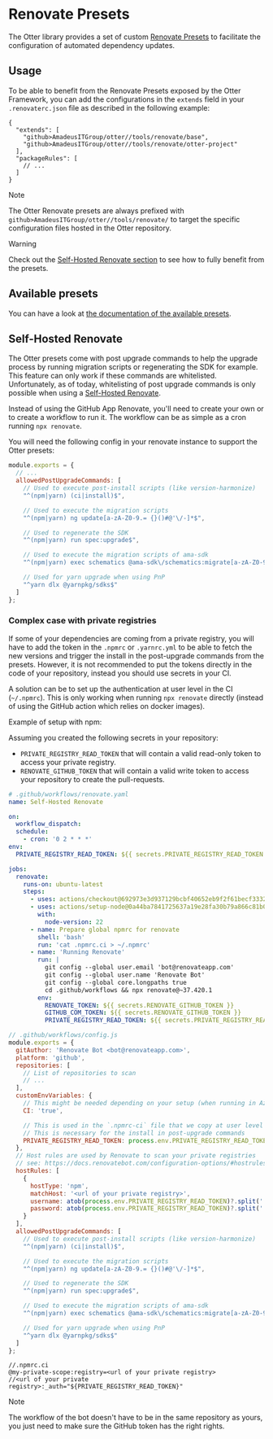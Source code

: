 # Renovate Presets

The Otter library provides a set of custom [Renovate Presets](https://docs.renovatebot.com/config-presets/) to facilitate the configuration of automated dependency updates.

## Usage

To be able to benefit from the Renovate Presets exposed by the Otter Framework, you can add the configurations in the `extends` field in your `.renovaterc.json` file as described in the following example:

```json5
{
  "extends": [
    "github>AmadeusITGroup/otter//tools/renovate/base",
    "github>AmadeusITGroup/otter//tools/renovate/otter-project"
  ],
  "packageRules": [
    // ...
  ]
}
```

> [!NOTE]
> The Otter Renovate presets are always prefixed with `github>AmadeusITGroup/otter//tools/renovate/` to target the specific configuration files hosted in the Otter repository.

> [!WARNING]
> Check out the [Self-Hosted Renovate section](#self-hosted-renovate) to see how to fully benefit from the presets.

## Available presets

You can have a look at [the documentation of the available presets](https://github.com/AmadeusITGroup/otter/tree/main/tools/renovate).

## Self-Hosted Renovate

The Otter presets come with post upgrade commands to help the upgrade process by running migration scripts or regenerating the SDK for example.
This feature can only work if these commands are whitelisted.
Unfortunately, as of today, whitelisting of post upgrade commands is only possible when using a [Self-Hosted Renovate](https://docs.renovatebot.com/examples/self-hosting/).

Instead of using the GitHub App Renovate, you'll need to create your own or to create a workflow to run it.
The workflow can be as simple as a cron running `npx renovate`.

You will need the following config in your renovate instance to support the Otter presets:
```javascript
module.exports = {
  // ...
  allowedPostUpgradeCommands: [
    // Used to execute post-install scripts (like version-harmonize)
    "^(npm|yarn) (ci|install)$",

    // Used to execute the migration scripts
    "^(npm|yarn) ng update[a-zA-Z0-9.= {}()#@'\/-]*$",

    // Used to regenerate the SDK
    "^(npm|yarn) run spec:upgrade$",

    // Used to execute the migration scripts of ama-sdk
    "^(npm|yarn) exec schematics @ama-sdk\/schematics:migrate[a-zA-Z0-9.= {}()#'\/-]*$",

    // Used for yarn upgrade when using PnP
    "^yarn dlx @yarnpkg/sdks$"
  ]
};
```

### Complex case with private registries

If some of your dependencies are coming from a private registry, you will have to add the token in the `.npmrc` or `.yarnrc.yml` to be able to fetch the new versions and trigger the install in the post-upgrade commands from the presets.
However, it is not recommended to put the tokens directly in the code of your repository, instead you should use secrets in your CI.

A solution can be to set up the authentication at user level in the CI (`~/.npmrc`).
This is only working when running `npx renovate` directly (instead of using the GitHub action which relies on docker images).

Example of setup with npm:

Assuming you created the following secrets in your repository:
- `PRIVATE_REGISTRY_READ_TOKEN` that will contain a valid read-only token to access your private registry.
- `RENOVATE_GITHUB_TOKEN` that will contain a valid write token to access your repository to create the pull-requests.

```yaml
# .github/workflows/renovate.yaml
name: Self-Hosted Renovate

on:
  workflow_dispatch:
  schedule:
    - cron: '0 2 * * *'
env:
  PRIVATE_REGISTRY_READ_TOKEN: ${{ secrets.PRIVATE_REGISTRY_READ_TOKEN }}

jobs:
  renovate:
    runs-on: ubuntu-latest
    steps:
      - uses: actions/checkout@692973e3d937129bcbf40652eb9f2f61becf3332 # v4.1.7
      - uses: actions/setup-node@0a44ba7841725637a19e28fa30b79a866c81b0a6 # v4.0.4
        with:
          node-version: 22
      - name: Prepare global npmrc for renovate
        shell: 'bash'
        run: 'cat .npmrc.ci > ~/.npmrc'
      - name: 'Running Renovate'
        run: |
          git config --global user.email 'bot@renovateapp.com'
          git config --global user.name 'Renovate Bot'
          git config --global core.longpaths true
          cd .github/workflows && npx renovate@~37.420.1
        env:
          RENOVATE_TOKEN: ${{ secrets.RENOVATE_GITHUB_TOKEN }}
          GITHUB_COM_TOKEN: ${{ secrets.RENOVATE_GITHUB_TOKEN }}
          PRIVATE_REGISTRY_READ_TOKEN: ${{ secrets.PRIVATE_REGISTRY_READ_TOKEN }}
```

```js
// .github/workflows/config.js
module.exports = {
  gitAuthor: 'Renovate Bot <bot@renovateapp.com>',
  platform: 'github',
  repositories: [
    // List of repositories to scan
    // ...
  ],
  customEnvVariables: {
    // This might be needed depending on your setup (when running in Azure for example or using a docker image)
    CI: 'true',

    // This is used in the `.npmrc-ci` file that we copy at user level
    // This is necessary for the install in post-upgrade commands
    PRIVATE_REGISTRY_READ_TOKEN: process.env.PRIVATE_REGISTRY_READ_TOKEN
  },
  // Host rules are used by Renovate to scan your private registries
  // see: https://docs.renovatebot.com/configuration-options/#hostrules
  hostRules: [
    {
      hostType: 'npm',
      matchHost: '<url of your private registry>',
      username: atob(process.env.PRIVATE_REGISTRY_READ_TOKEN)?.split(':')[0],
      password: atob(process.env.PRIVATE_REGISTRY_READ_TOKEN)?.split(':')[1]
    }
  ],
  allowedPostUpgradeCommands: [
    // Used to execute post-install scripts (like version-harmonize)
    "^(npm|yarn) (ci|install)$",

    // Used to execute the migration scripts
    "^(npm|yarn) ng update[a-zA-Z0-9.= {}()#@'\/-]*$",

    // Used to regenerate the SDK
    "^(npm|yarn) run spec:upgrade$",

    // Used to execute the migration scripts of ama-sdk
    "^(npm|yarn) exec schematics @ama-sdk\/schematics:migrate[a-zA-Z0-9.= {}()#'\/-]*$",

    // Used for yarn upgrade when using PnP
    "^yarn dlx @yarnpkg/sdks$"
  ]
};
```

```text
//.npmrc.ci
@my-private-scope:registry=<url of your private registry>
//<url of your private registry>:_auth="${PRIVATE_REGISTRY_READ_TOKEN}"
```

> [!NOTE]
> The workflow of the bot doesn't have to be in the same repository as yours, you just need to make sure the GitHub token has the right rights.
